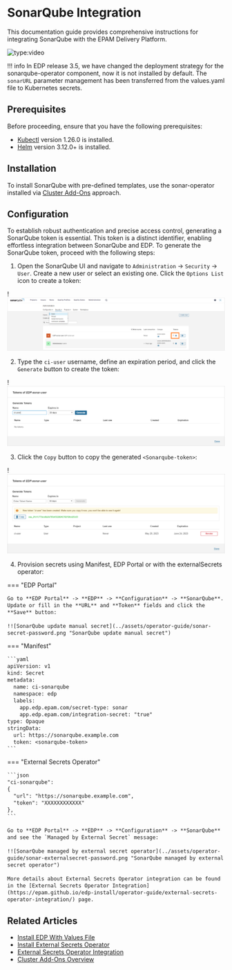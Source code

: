# SonarQube Integration

This documentation guide provides comprehensive instructions for integrating SonarQube with the EPAM Delivery Platform.

![type:video](https://www.youtube.com/embed/0duxqmIKFpQ)

!!! info
    In EDP release 3.5, we have changed the deployment strategy for the sonarqube-operator component, now it is not installed by default. The `sonarURL` parameter management has been transferred from the values.yaml file to Kubernetes secrets.

## Prerequisites

Before proceeding, ensure that you have the following prerequisites:

* [Kubectl](https://v1-26.docs.kubernetes.io/releases/download/) version 1.26.0 is installed.
* [Helm](https://helm.sh) version 3.12.0+ is installed.

## Installation

To install SonarQube with pre-defined templates, use the sonar-operator installed via [Cluster Add-Ons](https://github.com/epam/edp-cluster-add-ons) approach.

## Configuration

To establish robust authentication and precise access control, generating a SonarQube token is essential. This token is a distinct identifier, enabling effortless integration between SonarQube and EDP. To generate the SonarQube token, proceed with the following steps:

1. Open the SonarQube UI and navigate to `Administration` -> `Security` -> `User`. Create a new user or select an existing one. Click the `Options List` icon to create a token:

  !![SonarQube user settings](../assets/operator-guide/sonar-create-user.png "SonarQube user settings")

2. Type the `ci-user` username, define an expiration period, and click the `Generate` button to create the token:

  !![SonarQube create token](../assets/operator-guide/sonar-generate-token.png "SonarQube create token")

3. Click the `Copy` button to copy the generated `<Sonarqube-token>`:

  !![SonarQube token](../assets/operator-guide/sonar-copy-token.png "SonarQube token")

4. Provision secrets using Manifest, EDP Portal or with the externalSecrets operator:

=== "EDP Portal"

    Go to **EDP Portal** -> **EDP** -> **Configuration** -> **SonarQube**. Update or fill in the **URL** and **Token** fields and click the **Save** button:

    !![SonarQube update manual secret](../assets/operator-guide/sonar-secret-password.png "SonarQube update manual secret")

=== "Manifest"

    ```yaml
    apiVersion: v1
    kind: Secret
    metadata:
      name: ci-sonarqube
      namespace: edp
      labels:
        app.edp.epam.com/secret-type: sonar
        app.edp.epam.com/integration-secret: "true"
    type: Opaque
    stringData:
      url: https://sonarqube.example.com
      token: <sonarqube-token>
    ```

=== "External Secrets Operator"

    ```json
    "ci-sonarqube":
    {
      "url": "https://sonarqube.example.com",
      "token": "XXXXXXXXXXXX"
    },
    ```

    Go to **EDP Portal** -> **EDP** -> **Configuration** -> **SonarQube** and see the `Managed by External Secret` message:

    !![SonarQube managed by external secret operator](../assets/operator-guide/sonar-externalsecret-password.png "SonarQube managed by external secret operator")

    More details about External Secrets Operator integration can be found in the [External Secrets Operator Integration](https://epam.github.io/edp-install/operator-guide/external-secrets-operator-integration/) page.

## Related Articles
* [Install EDP With Values File](install-edp.md)
* [Install External Secrets Operator](install-external-secrets-operator.md)
* [External Secrets Operator Integration](external-secrets-operator-integration.md)
* [Cluster Add-Ons Overview](add-ons-overview.md)
